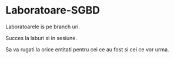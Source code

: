 # Laboratoare-SGBD

Laboratoarele is pe branch uri. 


Succes la laburi si in sesiune. 


Sa va rugati la orice entitati pentru cei ce au fost si cei ce vor urma.
